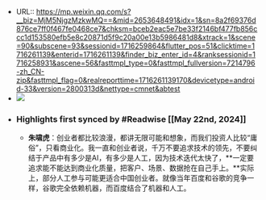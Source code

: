- URL:: https://mp.weixin.qq.com/s?__biz=MjM5NjgzMzkwMQ==&mid=2653648491&idx=1&sn=8a2f69376d876ce7ff0f467fe0468ce7&chksm=bceb2eac5e7be33f2146bf477fb856ccc1d153580efb5e8c20871d5f9c20a00e13b5986481d8&xtrack=1&scene=90&subscene=93&sessionid=1716259864&flutter_pos=51&clicktime=1716261139&enterid=1716261139&finder_biz_enter_id=4&ranksessionid=1716258931&ascene=56&fasttmpl_type=0&fasttmpl_fullversion=7214796-zh_CN-zip&fasttmpl_flag=0&realreporttime=1716261139170&devicetype=android-33&version=2800313d&nettype=cmnet&abtest
- ![](https://readwise-assets.s3.amazonaws.com/static/images/article4.6bc1851654a0.png)
- ### Highlights first synced by #Readwise [[May 22nd, 2024]]
    - **朱啸虎**：创业者都比较浪漫，都讲无限可能和想象，而我们投资人比较“庸俗”，只看商业化。我一直和创业者说，千万不要追求技术的领先，不要纠结于产品中有多少是AI，有多少是人工，因为技术迭代太快了，**一定要追求能不能达到商业化质量，把客户、场景、数据抢在自己手上。**实际上，部分人工参与可能更适合中国创业者。就像当年百度和谷歌的竞争一样，谷歌完全依赖机器，而百度结合了机器和人工。
